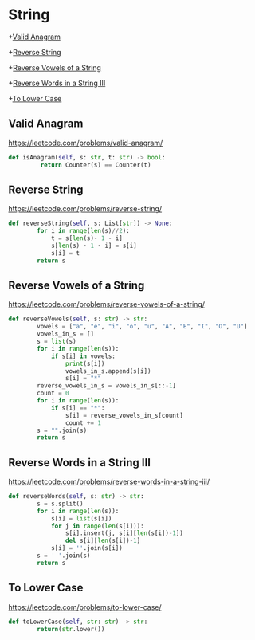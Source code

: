 # String

+[Valid Anagram](#valid-anagram)

+[Reverse String](#reverse-string)

+[Reverse Vowels of a String](#reverse-vowels-of-a-string)

+[Reverse Words in a String III](#reverse-words-in-a-string-III)

+[To Lower Case](#to-lower-case)

## Valid Anagram

https://leetcode.com/problems/valid-anagram/

```python
def isAnagram(self, s: str, t: str) -> bool:
         return Counter(s) == Counter(t)
```

## Reverse String

https://leetcode.com/problems/reverse-string/

```python
def reverseString(self, s: List[str]) -> None:
        for i in range(len(s)//2):
            t = s[len(s)- 1 - i]
            s[len(s) - 1 - i] = s[i]
            s[i] = t
        return s
```

## Reverse Vowels of a String

https://leetcode.com/problems/reverse-vowels-of-a-string/

```python
def reverseVowels(self, s: str) -> str:
        vowels = ["a", "e", "i", "o", "u", "A", "E", "I", "O", "U"]
        vowels_in_s = []
        s = list(s)
        for i in range(len(s)):
            if s[i] in vowels:
                print(s[i])
                vowels_in_s.append(s[i])
                s[i] = "*"
        reverse_vowels_in_s = vowels_in_s[::-1]
        count = 0 
        for i in range(len(s)):
            if s[i] == "*":
                s[i] = reverse_vowels_in_s[count]
                count += 1 
        s = "".join(s)
        return s
```

## Reverse Words in a String III

https://leetcode.com/problems/reverse-words-in-a-string-iii/

```python
def reverseWords(self, s: str) -> str:
        s = s.split()
        for i in range(len(s)):
            s[i] = list(s[i])
            for j in range(len(s[i])):
                s[i].insert(j, s[i][len(s[i])-1])
                del s[i][len(s[i])-1]
            s[i] = ''.join(s[i])
        s = ' '.join(s)
        return s
```

## To Lower Case

https://leetcode.com/problems/to-lower-case/

```python
def toLowerCase(self, str: str) -> str:
        return(str.lower())
```